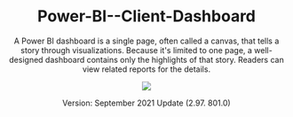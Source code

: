 <h1 align="center">Power-BI--Client-Dashboard</h1>
<div align="center">
A Power BI dashboard is a single page, often called a canvas, that tells a story through visualizations. Because it's limited to one page, a well-designed dashboard contains only the highlights of that story. Readers can view related reports for the details.
</div>
<p align="center">
  <img src="https://docs.microsoft.com/en-us/power-bi/create-reports/media/service-dashboards/power-bi-dashboard2.png" />
</p>

<div align="center">
Version:
September 2021 Update (2.97. 801.0)
</div>
